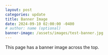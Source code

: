 ```yaml
---
layout: post
categories: update
title: Banner Image
date: 2024-09-10 02:00:00 -0400
# author: name (optional)
banner-image: /assets/images/test-banner.jpg
---
```

This page has a banner image across the top.